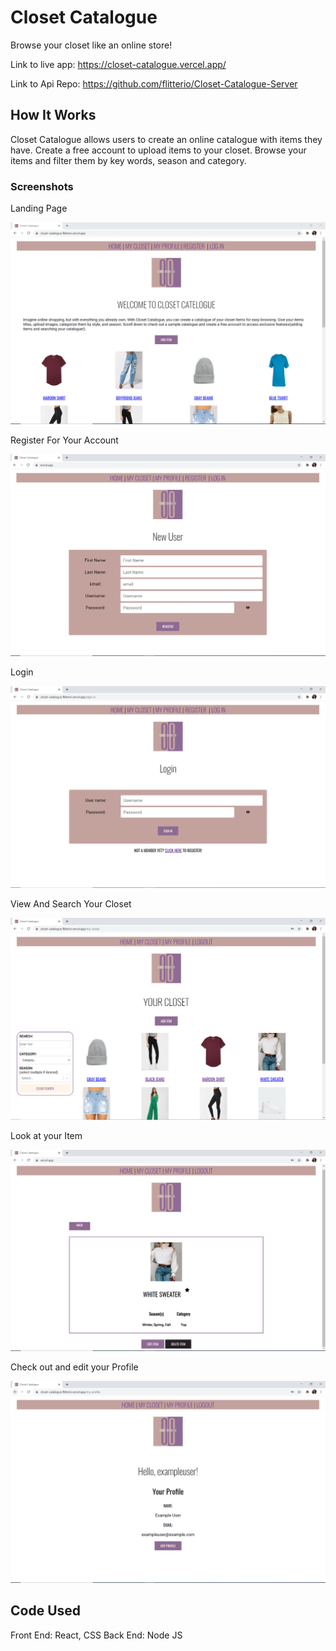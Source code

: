 # Closet Catalogue
Browse your closet like an online store!

Link to live app: https://closet-catalogue.vercel.app/

Link to Api Repo: https://github.com/flitterio/Closet-Catalogue-Server

## How It Works
Closet Catalogue allows users to create an online catalogue with items they have. Create a free account to upload items to your closet. Browse your items and filter them by key words, season and category.

### Screenshots
Landing Page

![Landing Page](/images/landingpage.PNG)

Register For Your Account

![Register](/images/Register.PNG)

Login

![Login](/images/login.PNG)

View And Search Your Closet

![Your Closet](/images/yourcloset.PNG)

Look at your Item

![Item](/images/myitem.PNG)

Check out and edit your Profile

![Profile](/images/profile.PNG)

## Code Used
Front End: React, CSS
Back End: Node JS
